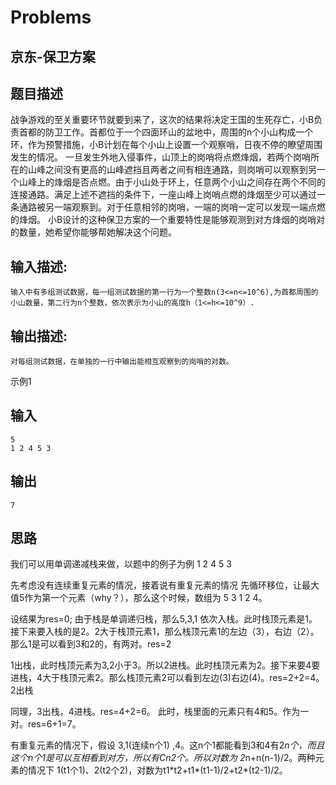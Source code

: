 # Problems

## 京东-保卫方案

## 题目描述

战争游戏的至关重要环节就要到来了，这次的结果将决定王国的生死存亡，小B负责首都的防卫工作。首都位于一个四面环山的盆地中，周围的n个小山构成一个环，作为预警措施，小B计划在每个小山上设置一个观察哨，日夜不停的瞭望周围发生的情况。 一旦发生外地入侵事件，山顶上的岗哨将点燃烽烟，若两个岗哨所在的山峰之间没有更高的山峰遮挡且两者之间有相连通路，则岗哨可以观察到另一个山峰上的烽烟是否点燃。由于小山处于环上，任意两个小山之间存在两个不同的连接通路。满足上述不遮挡的条件下，一座山峰上岗哨点燃的烽烟至少可以通过一条通路被另一端观察到。对于任意相邻的岗哨，一端的岗哨一定可以发现一端点燃的烽烟。 小B设计的这种保卫方案的一个重要特性是能够观测到对方烽烟的岗哨对的数量，她希望你能够帮她解决这个问题。

## 输入描述:

```
输入中有多组测试数据，每一组测试数据的第一行为一个整数n(3<=n<=10^6),为首都周围的小山数量，第二行为n个整数，依次表示为小山的高度h（1<=h<=10^9）.
```

## 输出描述:

```
对每组测试数据，在单独的一行中输出能相互观察到的岗哨的对数。
```

示例1

## 输入

```
5
1 2 4 5 3
```

## 输出

```
7
```

## 思路

我们可以用单调递减栈来做，以题中的例子为例 1 2 4 5 3

先考虑没有连续重复元素的情况，接着说有重复元素的情况 
先循环移位，让最大值5作为第一个元素（why？），那么这个时候，数组为 5 3 1 2 4。

设结果为res=0; 
由于栈是单调递归栈，那么5,3,1 依次入栈。此时栈顶元素是1。接下来要入栈的是2。2大于栈顶元素1，那么栈顶元素1的左边（3），右边（2）。那么1是可以看到3和2的，有两对。res=2

1出栈，此时栈顶元素为3,2小于3。所以2进栈。此时栈顶元素为2。接下来要4要进栈，4大于栈顶元素2。那么栈顶元素2可以看到左边(3)右边(4)。res=2+2=4。2出栈

同理，3出栈，4进栈。res=4+2=6。 
此时，栈里面的元素只有4和5。作为一对。res=6+1=7。

有重复元素的情况下，假设 3,1(连续n个1) ,4。这n个1都能看到3和4有2*n个，而且这个n个1是可以互相看到对方，所以有Cn2个。所以对数为 2*n+n(n-1)/2。两种元素的情况下 1(t1个1)、2(t2个2)，对数为t1\*t2+t1\*(t1-1)/2+t2*(t2-1)/2。